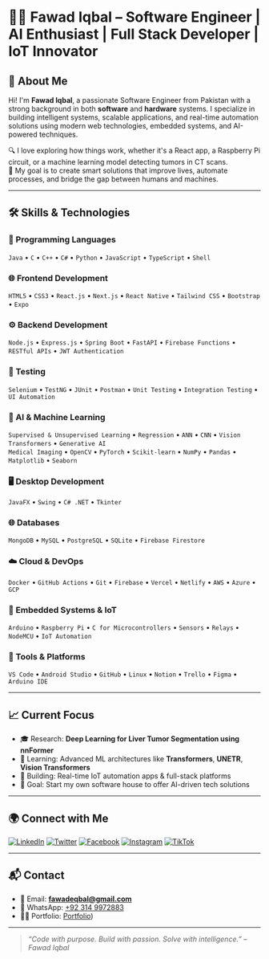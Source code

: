 # 👨‍💻 Fawad Iqbal – Software Engineer | AI Enthusiast | Full Stack Developer | IoT Innovator

## 🚀 About Me

Hi! I'm **Fawad Iqbal**, a passionate Software Engineer from Pakistan with a strong background in both **software** and **hardware** systems. I specialize in building intelligent systems, scalable applications, and real-time automation solutions using modern web technologies, embedded systems, and AI-powered techniques.

🔍 I love exploring how things work, whether it's a React app, a Raspberry Pi circuit, or a machine learning model detecting tumors in CT scans.  
🎯 My goal is to create smart solutions that improve lives, automate processes, and bridge the gap between humans and machines.

---

## 🛠️ Skills & Technologies

### 🧠 Programming Languages  
`Java` • `C` • `C++` • `C#` • `Python` • `JavaScript` • `TypeScript` • `Shell`

### 🌐 Frontend Development  
`HTML5` • `CSS3` • `React.js` • `Next.js` • `React Native` • `Tailwind CSS` • `Bootstrap` • `Expo`

### ⚙️ Backend Development  
`Node.js` • `Express.js` • `Spring Boot` • `FastAPI` • `Firebase Functions` • `RESTful APIs` • `JWT Authentication`

### 🧪 Testing  
`Selenium` • `TestNG` • `JUnit` • `Postman` • `Unit Testing` • `Integration Testing` • `UI Automation`

### 🧠 AI & Machine Learning  
`Supervised & Unsupervised Learning` • `Regression` • `ANN` • `CNN` • `Vision Transformers` • `Generative AI`  
`Medical Imaging` • `OpenCV` • `PyTorch` • `Scikit-learn` • `NumPy` • `Pandas` • `Matplotlib` • `Seaborn`

### 🖥️ Desktop Development  
`JavaFX` • `Swing` • `C# .NET` • `Tkinter`

### 🌐 Databases  
`MongoDB` • `MySQL` • `PostgreSQL` • `SQLite` • `Firebase Firestore`

### ☁️ Cloud & DevOps  
`Docker` • `GitHub Actions` • `Git` • `Firebase` • `Vercel` • `Netlify` • `AWS` • `Azure` • `GCP`

### 🔌 Embedded Systems & IoT  
`Arduino` • `Raspberry Pi` • `C for Microcontrollers` • `Sensors` • `Relays` • `NodeMCU` • `IoT Automation`

### 🧰 Tools & Platforms  
`VS Code` • `Android Studio` • `GitHub` • `Linux` • `Notion` • `Trello` • `Figma` • `Arduino IDE`

---

## 📈 Current Focus

- 🎓 Research: **Deep Learning for Liver Tumor Segmentation using nnFormer**  
- 🧠 Learning: Advanced ML architectures like **Transformers**, **UNETR**, **Vision Transformers**  
- 🔧 Building: Real-time IoT automation apps & full-stack platforms  
- 🎯 Goal: Start my own software house to offer AI-driven tech solutions

---

## 🌍 Connect with Me

[![LinkedIn](https://img.shields.io/badge/LinkedIn-%230077B5.svg?logo=linkedin&logoColor=white)](https://linkedin.com/in/fawadeqbal)
[![Twitter](https://img.shields.io/badge/Twitter-%231DA1F2.svg?logo=Twitter&logoColor=white)](https://twitter.com/fawadeqbal)
[![Facebook](https://img.shields.io/badge/Facebook-%231877F2.svg?logo=Facebook&logoColor=white)](https://facebook.com/fawadeqbal)
[![Instagram](https://img.shields.io/badge/Instagram-%23E4405F.svg?logo=Instagram&logoColor=white)](https://instagram.com/fawadeqbal)
[![TikTok](https://img.shields.io/badge/TikTok-%23000000.svg?logo=TikTok&logoColor=white)](https://tiktok.com/@fawadeqbal)

---

## 📬 Contact

- 📧 Email: **fawadeqbal@gmail.com**  
- 💬 WhatsApp: [+92 314 9972883](https://wa.me/923149972883)  
- 🧑‍💻 Portfolio: [Portfolio](https://linktr.ee/fawadiqbal))

---

> *“Code with purpose. Build with passion. Solve with intelligence.” – Fawad Iqbal*
